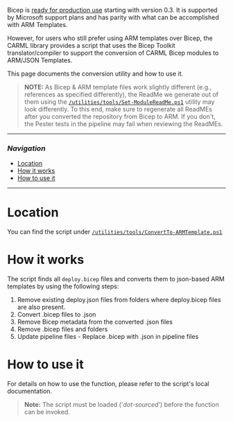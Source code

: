 
Bicep is [ready for production use](https://learn.microsoft.com/en-us/azure/azure-resource-manager/bicep/frequently-asked-questions#is-this-ready-for-production-use) starting with version 0.3. It is supported by Microsoft support plans and has parity with what can be accomplished with ARM Templates.

However, for users who still prefer using ARM templates over Bicep, the CARML library provides a script that uses the Bicep Toolkit translator/compiler to support the conversion of CARML Bicep modules to ARM/JSON Templates.

This page documents the conversion utility and how to use it.

> **NOTE:** As Bicep & ARM template files work slightly different (e.g., references as specified differently), the ReadMe we generate out of them using the [`/utilities/tools/Set-ModuleReadMe.ps1`](https://github.com/Azure/ResourceModules/blob/main/utilities/tools/Set-ModuleReadMe.ps1) utility may look differently. To this end, make sure to regenerate all ReadMEs after you converted the repository from Bicep to ARM. If you don't, the Pester tests in the pipeline may fail when reviewing the ReadMEs.

---

### _Navigation_

- [Location](#location)
- [How it works](#how-it-works)
- [How to use it](#how-to-use-it)

---
# Location

You can find the script under [`/utilities/tools/ConvertTo-ARMTemplate.ps1`](https://github.com/Azure/ResourceModules/blob/main/utilities//tools/ConvertTo-ARMTemplate.ps1)

# How it works

The script finds all `deploy.bicep` files and converts them to json-based ARM templates by using the following steps:
1. Remove existing deploy.json files from folders where deploy.bicep files are also present.
1. Convert .bicep files to .json
1. Remove Bicep metadata from the converted .json files
1. Remove .bicep files and folders
1. Update pipeline files - Replace .bicep with .json in pipeline files

# How to use it

For details on how to use the function, please refer to the script's local documentation.
> **Note:** The script must be loaded ('*dot-sourced*') before the function can be invoked.
